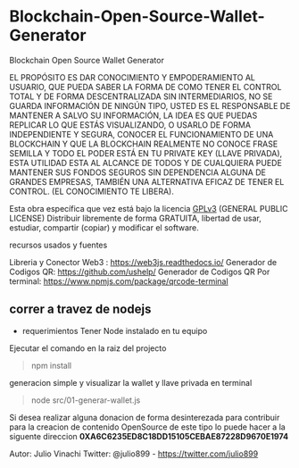 # Blockchain-Open-Source-Wallet-Generator
Blockchain Open Source Wallet Generator

EL PROPÓSITO ES DAR CONOCIMIENTO Y EMPODERAMIENTO AL USUARIO, QUE PUEDA SABER LA FORMA DE COMO TENER EL CONTROL TOTAL Y DE FORMA DESCENTRALIZADA SIN INTERMEDIARIOS, NO SE GUARDA INFORMACIÓN DE NINGÚN TIPO, USTED ES EL RESPONSABLE DE MANTENER A SALVO SU INFORMACIÓN, LA IDEA ES QUE PUEDAS REPLICAR LO QUE ESTÁS VISUALIZANDO, O USARLO DE FORMA INDEPENDIENTE Y SEGURA, CONOCER EL FUNCIONAMIENTO DE UNA BLOCKCHAIN Y QUE LA BLOCKCHAIN REALMENTE NO CONOCE FRASE SEMILLA Y TODO EL PODER ESTÁ EN TU PRIVATE KEY (LLAVE PRIVADA), ESTA UTILIDAD ESTA AL ALCANCE DE TODOS Y DE CUALQUIERA PUEDE MANTENER SUS FONDOS SEGUROS SIN DEPENDENCIA ALGUNA DE GRANDES EMPRESAS, TAMBIÉN UNA ALTERNATIVA EFICAZ DE TENER EL CONTROL. (EL CONOCIMIENTO TE LIBERA).


<p class="gpl">Esta obra específica que vez está bajo la licencia <a href="https://www.gnu.org/licenses/gpl-3.0.html">GPLv3</a> (GENERAL PUBLIC LICENSE) Distribuir libremente de forma GRATUITA, libertad de usar, estudiar, compartir (copiar) y modificar el software.</p>


recursos usados y fuentes

  Libreria y Conector Web3 : https://web3js.readthedocs.io/
  Generador de Codigos QR: https://github.com/ushelp/
  Generador de Codigos QR Por terminal: https://www.npmjs.com/package/qrcode-terminal



## correr a travez de nodejs

- requerimientos Tener Node instalado en tu equipo

Ejecutar el comando en la raiz del projecto
> npm install

generacion simple y visualizar la wallet y llave privada en terminal
> node src/01-generar-wallet.js 


<p class="donation">
			Si desea realizar alguna donacion de forma desinterezada para contribuir para la creacion de contenido OpenSource de este tipo lo puede hacer a la siguente direccion 
			<b>0XA6C6235ED8C18DD15105CEBAE87228D9670E1974</b>
</p>

Autor: Julio Vinachi Twitter: @julio899  - https://twitter.com/julio899
